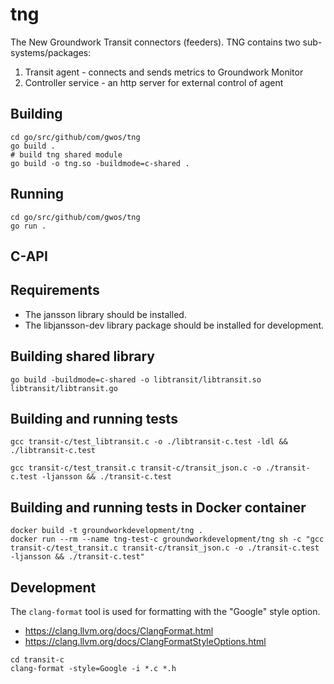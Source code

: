 # tng
The New Groundwork Transit connectors (feeders). TNG contains two sub-systems/packages:

1. Transit agent - connects and sends metrics to Groundwork Monitor 
2. Controller service - an http server for external control of agent
 
Building
--------
```
cd go/src/github/com/gwos/tng
go build .
# build tng shared module
go build -o tng.so -buildmode=c-shared .
```

Running 
--------
```
cd go/src/github/com/gwos/tng
go run .
```


## C-API

Requirements
------------
* The jansson library should be installed.
* The libjansson-dev library package should be installed for development.

Building shared library
-----------------------
```
go build -buildmode=c-shared -o libtransit/libtransit.so libtransit/libtransit.go
```

Building and running tests
--------------------------
```
gcc transit-c/test_libtransit.c -o ./libtransit-c.test -ldl && ./libtransit-c.test

gcc transit-c/test_transit.c transit-c/transit_json.c -o ./transit-c.test -ljansson && ./transit-c.test
```

Building and running tests in Docker container
----------------------------------------------
```
docker build -t groundworkdevelopment/tng .
docker run --rm --name tng-test-c groundworkdevelopment/tng sh -c "gcc transit-c/test_transit.c transit-c/transit_json.c -o ./transit-c.test -ljansson && ./transit-c.test"
```

Development
-----------
The `clang-format` tool is used for formatting with the "Google" style option.
* https://clang.llvm.org/docs/ClangFormat.html
* https://clang.llvm.org/docs/ClangFormatStyleOptions.html

```
cd transit-c
clang-format -style=Google -i *.c *.h
```
